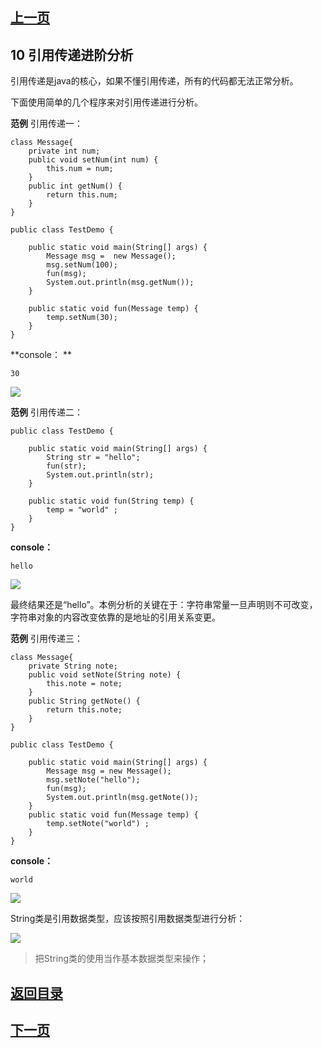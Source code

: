 ## [上一页](course36)

## 10 引用传递进阶分析

引用传递是java的核心，如果不懂引用传递，所有的代码都无法正常分析。

下面使用简单的几个程序来对引用传递进行分析。

**范例**  引用传递一： 

	class Message{
		private int num;
		public void setNum(int num) {
			this.num = num;
		}
		public int getNum() {
			return this.num;
		}
	}
	
	public class TestDemo {
	
		public static void main(String[] args) {
			Message msg =  new Message();
			msg.setNum(100);
			fun(msg);
			System.out.println(msg.getNum());
		}
		
		public static void fun(Message temp) {
			temp.setNum(30);
		}
	}

**console： **

	30	

![](https://i.imgur.com/dvqeJSK.png)

**范例** 引用传递二： 

	public class TestDemo {
	
		public static void main(String[] args) {
			String str = "hello";
			fun(str);
			System.out.println(str);
		}
		
		public static void fun(String temp) {
			temp = "world" ;
		}
	}

**console：**

	hello

![](https://i.imgur.com/eHIemS8.png)

最终结果还是“hello”。本例分析的关键在于：字符串常量一旦声明则不可改变，字符串对象的内容改变依靠的是地址的引用关系变更。

**范例** 引用传递三：

	class Message{
		private String note;
		public void setNote(String note) {
			this.note = note;
		}
		public String getNote() {
			return this.note;
		}
	}
	
	public class TestDemo {
	
		public static void main(String[] args) {
			Message msg = new Message();
			msg.setNote("hello");
			fun(msg);
			System.out.println(msg.getNote());		
		}	
		public static void fun(Message temp) {
			temp.setNote("world") ;
		}
	} 

**console：**

	world




![](https://i.imgur.com/sFJz6wk.png)

String类是引用数据类型，应该按照引用数据类型进行分析：

![](https://i.imgur.com/1y3CU3w.png)

> 把String类的使用当作基本数据类型来操作；

## [返回目录](https://wuchengcheng110120.github.io/learnJava)
## [下一页](course38)
